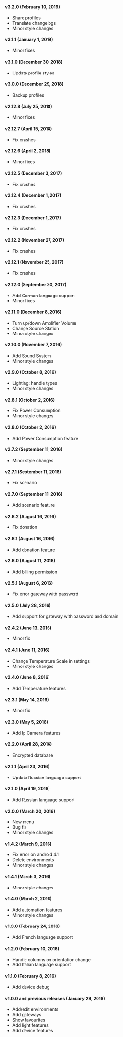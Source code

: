 #### v3.2.0 (February 10, 2019)

- Share profiles
- Translate changelogs
- Minor style changes

#### v3.1.1 (January 1, 2019)

- Minor fixes

#### v3.1.0 (December 30, 2018)

- Update profile styles

#### v3.0.0 (December 29, 2018)

- Backup profiles

#### v2.12.8 (July 25, 2018)

- Minor fixes

#### v2.12.7 (April 15, 2018)

- Fix crashes

#### v2.12.6 (April 2, 2018)

- Minor fixes

#### v2.12.5 (December 3, 2017)

- Fix crashes

#### v2.12.4 (December 1, 2017)

- Fix crashes

#### v2.12.3 (December 1, 2017)

- Fix crashes

#### v2.12.2 (November 27, 2017)

- Fix crashes

#### v2.12.1 (November 25, 2017)

- Fix crashes

#### v2.12.0 (September 30, 2017)

- Add German language support
- Minor fixes

#### v2.11.0 (December 8, 2016)

- Turn up/down Amplifier Volume
- Change Source Station
- Minor style changes

#### v2.10.0 (November 7, 2016)

- Add Sound System
- Minor style changes

#### v2.9.0 (October 8, 2016)

- Lighting: handle types
- Minor style changes

#### v2.8.1 (October 2, 2016)

- Fix Power Consumption
- Minor style changes

#### v2.8.0 (October 2, 2016)

- Add Power Consumption feature

#### v2.7.2 (September 11, 2016)

- Minor style changes

#### v2.7.1 (September 11, 2016)

- Fix scenario

#### v2.7.0 (September 11, 2016)

- Add scenario feature

#### v2.6.2 (August 16, 2016)

- Fix donation

#### v2.6.1 (August 16, 2016)

- Add donation feature

#### v2.6.0 (August 11, 2016)

- Add billing permission

#### v2.5.1 (August 6, 2016)

- Fix error gateway with password

#### v2.5.0 (July 28, 2016)

- Add support for gateway with password and domain

#### v2.4.2 (June 13, 2016)

- Minor fix

#### v2.4.1 (June 11, 2016)

- Change Temperature Scale in settings
- Minor style changes

#### v2.4.0 (June 8, 2016)

- Add Temperature features

#### v2.3.1 (May 14, 2016)

- Minor fix

#### v2.3.0 (May 5, 2016)

- Add Ip Camera features

#### v2.2.0 (April 28, 2016)

- Encrypted database

#### v2.1.1 (April 23, 2016)

- Update Russian language support

#### v2.1.0 (April 19, 2016)

- Add Russian language support

#### v2.0.0 (March 20, 2016)

- New menu
- Bug fix
- Minor style changes

#### v1.4.2 (March 9, 2016)

- Fix error on android 4.1
- Delete environments
- Minor style changes

#### v1.4.1 (March 3, 2016)

- Minor style changes

#### v1.4.0 (March 2, 2016)

- Add automation features
- Minor style changes

#### v1.3.0 (February 24, 2016)

- Add French language support

#### v1.2.0 (February 10, 2016)

- Handle columns on orientation change
- Add Italian language support

#### v1.1.0 (February 8, 2016)

- Add device debug

#### v1.0.0 and previous releases (January 29, 2016)

- Add/edit environments
- Add gateways
- Show favourites
- Add light features
- Add device features